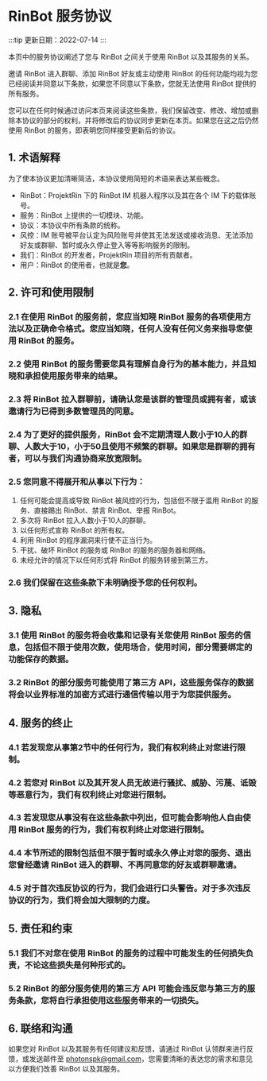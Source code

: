 # RinBot 服务协议

:::tip
更新日期：2022-07-14
:::

本页中的服务协议阐述了您与 RinBot 之间关于使用 RinBot 以及其服务的关系。

邀请 RinBot 进入群聊、添加 RinBot 好友或主动使用 RinBot 的任何功能均视为您已经阅读并同意以下条款，如果您不同意以下条款，您就无法使用 RinBot 提供的所有服务。

您可以在任何时候通过访问本页来阅读这些条款，我们保留改变、修改、增加或删除本协议的部分的权利，并将修改后的协议同步更新在本页。如果您在这之后仍然使用 RinBot 的服务，即表明您同样接受更新后的协议。

## 1. 术语解释

为了使本协议更加清晰简洁，本协议使用简短的术语来表达某些概念。

* RinBot：ProjektRin 下的 RinBot IM 机器人程序以及其在各个 IM 下的载体账号。
* 服务：RinBot 上提供的一切模块、功能。
* 协议：本协议中所有条款的统称。
* 风控：IM 账号被平台认定为风险账号并使其无法发送或接收消息、无法添加好友或群聊、暂时或永久停止登入等等影响服务的限制。
* 我们：RinBot 的开发者，ProjektRin 项目的所有贡献者。
* 用户：RinBot 的使用者，也就是**您**。

## 2. 许可和使用限制

### 2.1 在使用 RinBot 的服务前，您应当知晓 RinBot 服务的各项使用方法以及正确命令格式。您应当知晓，任何人没有任何义务来指导您使用 RinBot 的服务。

### 2.2 使用 RinBot 的服务需要您具有理解自身行为的基本能力，并且知晓和承担使用服务带来的结果。

### 2.3 将 RinBot 拉入群聊前，请确认您是该群的管理员或拥有者，或该邀请行为已得到多数管理员的同意。

### 2.4 为了更好的提供服务，RinBot 会不定期清理人数小于10人的群聊、人数大于10，小于50且使用不频繁的群聊。如果您是群聊的拥有者，可以与我们沟通协商来放宽限制。

### 2.5 您同意不得展开和从事以下行为：

1. 任何可能会提高或导致 RinBot 被风控的行为，包括但不限于滥用 RinBot 的服务、直接踢出 RinBot、禁言 RinBot、举报 RinBot。
2. 多次将 RinBot 拉入人数小于10人的群聊。
3. 以任何形式宣称 RinBot 的所有权。
4. 利用 RinBot 的程序漏洞来行使不正当行为。
5. 干扰、破坏 RinBot 的服务或 RinBot 的服务的服务器和网络。
6. 未经允许的情况下以任何形式将 RinBot 的服务转接到第三方。

### 2.6 我们保留在这些条款下未明确授予您的任何权利。

## 3. 隐私

### 3.1 使用 RinBot 的服务将会收集和记录有关您使用 RinBot 服务的信息，包括但不限于使用次数，使用场合，使用时间，部分需要绑定的功能保存的数据。

### 3.2 RinBot 的部分服务可能使用了第三方 API，这些服务保存的数据将会以业界标准的加密方式进行通信传输以用于为您提供服务。

## 4. 服务的终止

### 4.1 若发现您从事第2节中的任何行为，我们有权利终止对您进行限制。

### 4.2 若您对 RinBot 以及其开发人员无故进行骚扰、威胁、污蔑、诋毁等恶意行为，我们有权利终止对您进行限制。

### 4.3 若发现您从事没有在这些条款中列出，但可能会影响他人自由使用 RinBot 服务的行为，我们有权利终止对您进行限制。

### 4.4 本节所述的限制包括但不限于暂时或永久停止对您的服务、退出您曾经邀请 RinBot 进入的群聊、不再同意您的好友或群聊邀请。

### 4.5 对于首次违反协议的行为，我们会进行口头警告。对于多次违反协议的行为，我们将会加大限制的力度。

## 5. 责任和约束

### 5.1 我们不对您在使用 RinBot 的服务的过程中可能发生的任何损失负责，不论这些损失是何种形式的。

### 5.2 RinBot 的部分服务使用的第三方 API 可能会违反您与第三方的服务条款，您将自行承担使用这些服务带来的一切损失。

## 6. 联络和沟通

如果您对 RinBot 以及其服务有任何建议和反馈，请通过 RinBot 认领群来进行反馈，或发送邮件至 photonspk@gmail.com，您需要清晰的表达您的需求和意见以方便我们改善 RinBot 以及其服务。